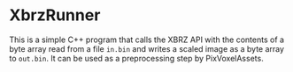 XbrzRunner
==========

This is a simple C++ program that calls the XBRZ API with the contents of a
byte array read from a file `in.bin` and writes a scaled image as a byte array
to `out.bin`. It can be used as a preprocessing step by PixVoxelAssets.
